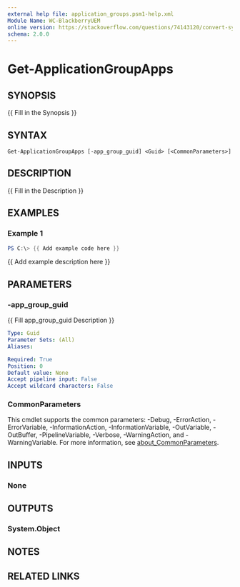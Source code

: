 ```yaml
---
external help file: application_groups.psm1-help.xml
Module Name: WC-BlackberryUEM
online version: https://stackoverflow.com/questions/74143120/convert-system-security-securestring-to-base64string
schema: 2.0.0
---
```


# Get-ApplicationGroupApps

## SYNOPSIS
{{ Fill in the Synopsis }}

## SYNTAX

```
Get-ApplicationGroupApps [-app_group_guid] <Guid> [<CommonParameters>]
```

## DESCRIPTION
{{ Fill in the Description }}

## EXAMPLES

### Example 1
```powershell
PS C:\> {{ Add example code here }}
```

{{ Add example description here }}

## PARAMETERS

### -app_group_guid
{{ Fill app_group_guid Description }}

```yaml
Type: Guid
Parameter Sets: (All)
Aliases:

Required: True
Position: 0
Default value: None
Accept pipeline input: False
Accept wildcard characters: False
```

### CommonParameters
This cmdlet supports the common parameters: -Debug, -ErrorAction, -ErrorVariable, -InformationAction, -InformationVariable, -OutVariable, -OutBuffer, -PipelineVariable, -Verbose, -WarningAction, and -WarningVariable. For more information, see [about_CommonParameters](http://go.microsoft.com/fwlink/?LinkID=113216).

## INPUTS

### None

## OUTPUTS

### System.Object
## NOTES

## RELATED LINKS
